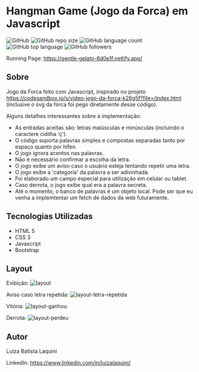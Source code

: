 # Hangman Game (Jogo da Forca) em Javascript
![GitHub](https://img.shields.io/github/license/luizalaquini/hangman-game-js)
![GitHub repo size](https://img.shields.io/github/repo-size/luizalaquini/hangman-game-js)
![GitHub language count](https://img.shields.io/github/languages/count/luizalaquini/hangman-game-js)
![GitHub top language](https://img.shields.io/github/languages/top/luizalaquini/hangman-game-js)
![GitHub followers](https://img.shields.io/github/followers/luizalaquini?label=follow&style=social)

Running Page: https://gentle-gelato-6d0e1f.netlify.app/

## Sobre

Jogo da Forca feito com Javascript, inspirado no projeto https://codesandbox.io/s/video-jogo-da-forca-k26g5f?file=/index.html (inclusive o svg da forca foi pego diretamente desse código).

Alguns detalhes interessantes sobre a implementação:
- As entradas aceitas são: letras maiúsculas e minúsculas (incluindo o caractere cidilha 'ç').
- O código suporta palavras simples e compostas separadas tanto por espaço quanto por hífen.
- O jogo ignora acentos nas palavras.
- Não é necessário confirmar a escolha da letra.
- O jogo exibe um aviso caso o usuário esteja tentando repetir uma letra.
- O jogo exibe a 'categoria' da palavra a ser adivinhada.
- Foi elaborado um campo especial para utilização em celular ou tablet.
- Caso derrota, o jogo exibe qual era a palavra secreta.
- Até o momento, o banco de palavras é um objeto local. Pode ser que eu venha a implemtentar um fetch de dados da web futuramente.

## Tecnologias Utilizadas
- HTML 5
- CSS 3 
- Javascript
- Bootstrap

## Layout
Exibição:
![layout](https://user-images.githubusercontent.com/72242547/176797116-bd94484d-bb5c-479d-89ca-beb7561dccff.png)

Aviso caso letra repetida:
![layout-letra-repetida](https://user-images.githubusercontent.com/72242547/176804712-22dcd37c-df1b-4a42-b623-f2b0b8cb7f17.png)

Vitória:
![layout-ganhou](https://user-images.githubusercontent.com/72242547/176804526-eb333aa5-5ab7-4ff5-9138-4a22b58ccb92.png)

Derrota:
![layout-perdeu](https://user-images.githubusercontent.com/72242547/176804533-4c411497-9ed8-4dc5-bb4a-6a84dc1ca387.png)

## Autor 

Luiza Batista Laquini

LinkedIn: https://www.linkedin.com/in/luizalaquini/
